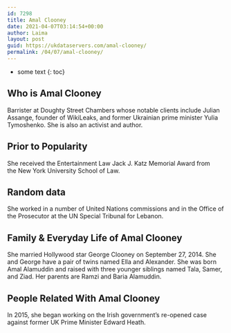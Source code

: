 ```yaml
---
id: 7298
title: Amal Clooney
date: 2021-04-07T03:14:54+00:00
author: Laima
layout: post
guid: https://ukdataservers.com/amal-clooney/
permalink: /04/07/amal-clooney/
---
```


* some text
{: toc}


## Who is Amal Clooney
                  
                  
                  
Barrister at Doughty Street Chambers whose notable clients include Julian Assange, founder of WikiLeaks, and former Ukrainian prime minister Yulia Tymoshenko. She is also an activist and author.
                  
              
            
              
            
                
                
                
## Prior to Popularity
                  
                  
                  
She received the Entertainment Law Jack J. Katz Memorial Award from the New York University School of Law.
                  
              
            
              
            
                
                
                
## Random data
                  
                  
                  
She worked in a number of United Nations commissions and in the Office of the Prosecutor at the UN Special Tribunal for Lebanon.
                  
              
            
              
            
                
                
                
## Family & Everyday Life of Amal Clooney
                  
                  
                  
She married Hollywood star George Clooney on September 27, 2014. She and George have a pair of twins named Ella and Alexander. She was born Amal Alamuddin and raised with three younger siblings named Tala, Samer, and Ziad. Her parents are Ramzi and Baria Alamuddin. 
                  
              
            
              
            
                
                
                
## People Related With Amal Clooney
                  
                  
                  
In 2015, she began working on the Irish government&#8217;s re-opened case against former UK Prime Minister Edward Heath.
                  
              
            
              
            
                
              
            
              
              
            
            
              
            
          
          
          
